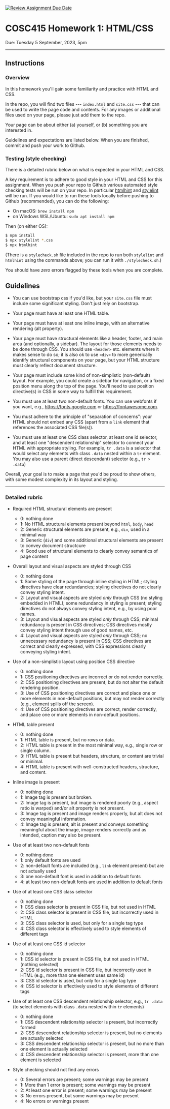 [![Review Assignment Due Date](https://classroom.github.com/assets/deadline-readme-button-24ddc0f5d75046c5622901739e7c5dd533143b0c8e959d652212380cedb1ea36.svg)](https://classroom.github.com/a/SdhxV-VK)
# COSC415 Homework 1: HTML/CSS

Due: Tuesday 5 September, 2023, 5pm

---

## Instructions

### Overview

In this homework you'll gain some familiarity and practice with HTML and CSS.  

In the repo, you will find two files --- `index.html` and `site.css` --- that can be used to write the page code and contents.  For any images or additional files used on your page, please just add them to the repo.

Your page can be about either (a) yourself, or (b) something you are interested in.

Guidelines and expectations are listed below.  When you are finished, commit and push your work to Github.

### Testing (style checking)

There is a detailed rubric below on what is expected in your HTML and CSS.  

A key requirement is to adhere to good style in your HTML and CSS for this assignment.  When you push your repo to Github various automated style checking tests will be run on your repo.  In particular [htmlhint](https://htmlhint.com) and [stylelint](https://stylelint.io) will be run.  If you would like to run these tools locally before pushing to Github (recommended), you can do the following:

* On macOS: `brew install npm`
* on Windows WSL/Ubuntu: `sudo apt install npm`

Then (on either OS):

```bash
$ npm install
$ npx stylelint *.css
$ npx htmlhint
```

(There is a `stylecheck.sh` file included in the repo to run both `stylelint` and `htmlhint` using the commands above; you can run it with `./stylecheck.sh`.)

You should have _zero_ errors flagged by these tools when you are complete.

## Guidelines

 * You can use bootstrap css if you'd like, but your `site.css` file must include some significant styling.  Don't just rely on bootstrap.

 * Your page must have at least one HTML table.

 * Your page must have at least one inline image, with an alternative rendering  (alt property).

 * Your page must have structural elements like a header, footer, and main area (and optionally, a sidebar).  The layout for those elements needs to be done through CSS.  You should use `<header>` etc. elements where it makes sense to do so; it is also ok to use `<div>` to more generically identify structural components on your page, but your HTML structure must clearly reflect document structure.

 * Your page must include some kind of non-simplistic (non-default) layout.  For example, you could create a sidebar for navigation, or a fixed position menu along the top of the page.  You'll need to use position directive(s) in CSS in some way to fulfill this requirement.

 * You must use at least two non-default fonts.  You can use webfonts if you want, e.g., https://fonts.google.com or https://fontawesome.com.

 * You must adhere to the principle of "separation of concerns": your HTML should not embed any CSS (apart from a `link` element that references the associated CSS file(s)).

 * You must use at least one CSS class selector, at least one id selector, and at least one "descendent relationship" selector to connect your HTML with appropriate styling.  For example, `tr .data` is a selector that would select any elements with class `.data` nested within a `tr` element.  You may also use a parent (direct descendant) selector (e.g., `tr > .data`)

Overall, your goal is to make a page that you'd be proud to show others, with some modest complexity in its layout and styling.

---

### Detailed rubric

 - Required HTML structural elements are present
   - 0: nothing done
   - 1: No HTML structural elements present beyond `html`, `body`, `head`
   - 2: Generic structural elements are present, e.g., `div`, used in a minimal way
   - 3: Generic (`div`) and some additional structural elements are present to convey document structcure
   - 4: Good use of structural elements to clearly convey semantics of page content

 - Overall layout and visual aspects are styled through CSS 
   - 0: nothing done
   - 1: Some styling of the page through inline styling in HTML; styling directives have clear redundancies; styling directives do not clearly convey styling intent.
   - 2: Layout and visual aspects are styled *only* through CSS (no styling embedded in HTML); some redundancy in styling is present; styling directives do not always convey styling intent, e.g., by using poor names.
   - 3: Layout and visual aspects are styled *only* through CSS; minimal redundancy is present in CSS directives; CSS directives mostly convey styling intent through use of good names, etc.
   - 4: Layout and visual aspects are styled *only* through CSS; no unnecessary redundancy is present in CSS; CSS directives are correct and clearly expressed, with CSS expressions clearly conveying styling intent.

 - Use of a non-simplistic layout using position CSS directive
   - 0: nothing done
   - 1: CSS positioning directives are incorrect or do not render correctly.
   - 2: CSS positioning directives are present, but do not alter the default rendering position.
   - 3: Use of CSS positioning directives are correct and place one or more elements in non-default positions, but may not render correctly (e.g., element spills off the screen).
   - 4: Use of CSS positioning directives are correct, render correctly, and place one or more elements in non-default positions.

 - HTML table present
   - 0: nothing done
   - 1: HTML table is present, but no rows or data.
   - 2: HTML table is present in the most minimal way, e.g., single row or single column.
   - 3: HTML table is present but headers, structure, or content are trivial or minimal.
   - 4: HTML table is present with well-constructed headers, structure, and content.

 - Inline image is present
   - 0: nothing done
   - 1: Image tag is present but broken.
   - 2: Image tag is present, but image is rendered poorly (e.g., aspect ratio is warped) and/or alt property is not present.
   - 3: Image tag is present and image renders properly, but alt does not convey meaningful information.
   - 4: Image tag is present, alt is present and conveys something meaningful about the image, image renders correctly and as intended, caption may also be present.

 - Use of at least two non-default fonts
   - 0: nothing done
   - 1: only default fonts are used
   - 2: non-default fonts are included (e.g., `link` element present) but are not actually used
   - 3: one non-default font is used in addition to default fonts
   - 4: at least two non-default fonts are used in addition to default fonts

 - Use of at least one CSS class selector
   - 0: nothing done
   - 1: CSS class selector is present in CSS file, but not used in HTML
   - 2: CSS class selector is present in CSS file, but incorrectly used in HTML
   - 3: CSS class selector is used, but only for a single tag type
   - 4: CSS class selector is effectively used to style elements of different tags

 - Use of at least one CSS id selector
   - 0: nothing done
   - 1: CSS id selector is present in CSS file, but not used in HTML (nothing selected)
   - 2: CSS id selector is present in CSS file, but incorrectly used in HTML (e.g., more than one element uses same id)
   - 3: CSS id selector is used, but only for a single tag type
   - 4: CSS id selector is effectively used to style elements of different tags

 - Use of at least one CSS descendent relationship selector, e.g., `tr .data` (to select elements with class `.data` nested within `tr` elements)
   - 0: nothing done
   - 1: CSS descendent relationship selector is present, but incorrectly formed
   - 2: CSS descendent relationship selector is present, but no elements are actually selected
   - 3: CSS descendent relationship selector is present, but no more than one element is actually selected
   - 4: CSS descendent relationship selector is present, more than one element is selected

 - Style checking should not find any errors
   - 0: Several errors are present; some warnings may be present
   - 1: More than 1 error is present; some warnings may be present
   - 2: At least one error is present; some warnings may be present
   - 3: No errors present, but some warnings may be present
   - 4: No errors or warnings present